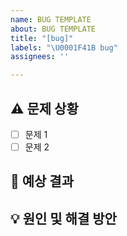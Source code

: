 ```yaml
---
name: BUG TEMPLATE
about: BUG TEMPLATE
title: "[bug]"
labels: "\U0001F41B bug"
assignees: ''

---
```


## ⚠️ 문제 상황
- [ ] 문제 1
- [ ] 문제 2

## 🔎 예상 결과
<!-- 예상했던 정상적인 결과가 어떤 것이었는지 설명해 주세요 -->

## 💡 원인 및 해결 방안
<!-- 문제 원인과 해결 방안, 참고 자료 등을 첨부해 주세요 -->
